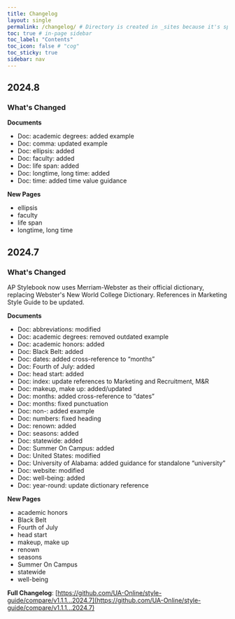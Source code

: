 ```yaml
---
title: Changelog
layout: single
permalink: /changelog/ # Directory is created in _sites because it's specified here
toc: true # in-page sidebar
toc_label: "Contents"
toc_icon: false # "cog"
toc_sticky: true
sidebar: nav
---
```

## 2024.8

### What's Changed 

**Documents**
- Doc: academic degrees: added example
- Doc: comma: updated example
- Doc: ellipsis: added
- Doc: faculty: added
- Doc: life span: added
- Doc: longtime, long time: added
- Doc: time: added time value guidance

**New Pages**
- ellipsis
- faculty
- life span
- longtime, long time

## 2024.7

### What's Changed

AP Stylebook now uses Merriam-Webster as their official dictionary, replacing Webster's New World College Dictionary. References in Marketing Style Guide to be updated.

**Documents**
- Doc: abbreviations: modified
- Doc: academic degrees: removed outdated example
- Doc: academic honors: added
- Doc: Black Belt: added
- Doc: dates: added cross-reference to “months”
- Doc: Fourth of July: added
- Doc: head start: added
- Doc: index: update references to Marketing and Recruitment, M&R
- Doc: makeup, make up: added/updated
- Doc: months: added cross-reference to “dates”
- Doc: months: fixed punctuation
- Doc: non-: added example
- Doc: numbers: fixed heading
- Doc: renown: added
- Doc: seasons: added
- Doc: statewide: added
- Doc: Summer On Campus: added
- Doc: United States: modified
- Doc: University of Alabama: added guidance for standalone “university”
- Doc: website: modified
- Doc: well-being: added
- Doc: year-round: update dictionary reference

**New Pages**
- academic honors
- Black Belt
- Fourth of July
- head start
- makeup, make up
- renown
- seasons
- Summer On Campus
- statewide
- well-being

**Full Changelog**: [https://github.com/UA-Online/style-guide/compare/v1.1.1...2024.7](https://github.com/UA-Online/style-guide/compare/v1.1.1...2024.7)